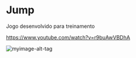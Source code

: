 # Jump
Jogo desenvolvido para treinamento 

https://www.youtube.com/watch?v=r9buAwVBDhA

![myimage-alt-tag](https://media.discordapp.net/attachments/957078692771819600/987931582721572874/unknown.png?width=1440&height=375)

